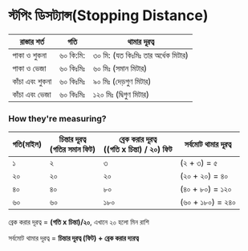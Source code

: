 # স্টপিং ডিসট্যান্স(Stopping Distance)
| রাস্তার শর্ত | গতি | থামার দূরত্ব |
| --- | --- | --- |
| পাকা ও শুকনা | ৬০ কি:মি: | ৩০ মি: (যত কিঃমিঃ তার অর্ধেক মিটার) |
| পাকা ও ভেজা | ৬০ কিঃমিঃ | ৬০ মিঃ (সমান মিটার) |
| কাঁচা এবং শুকনা | ৬০ কিঃমিঃ | ৯০ মিঃ (দেড়গুণ মিটার) |
| কাঁচা এবং ভেজা | ৬০ কিঃমিঃ | ১২০ মিঃ (দ্বিগুণ মিটার) |


### How they're measuring?

| গতি(মাইল) | চিন্তার দূরত্ব<br/>(গতির সমান ফিট) | ব্রেক করার দূরত্ব <br/>((গতি x চিন্তা) / ২০) ফিট | সর্বমোট থামার দূরত্ব |
| --- | --- | --- | --- |
| ১ | ২ | ৩ | (২ + ৩) = ৫ |
| ২০ | ২০ | ২০ | (২০ + ২০) = ৪০ |
| ৪০ | ৪০ | ৮০ | (৪০ + ৮০) = ১২০ |
| ৬০ | ৬০ | ১৮০ | (৬০ + ১৮০) = ২৪০ |

ব্রেক করার দূরত্ব = **(গতি x চিন্তা)/২০**, এখানে ২০ হলো মিন রাশি

সর্বমোট থামার দূরত্ব = **চিন্তার দূরত্ব (ফিট) + ব্রেক করার দ্যরত্ব**